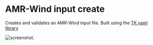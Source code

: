 # AMR-Wind input create

Creates and validates an AMR-Wind input file.  Built using the [TK
yaml library](https://github.com/lawrenceccheung/tkyamlgui)

![screenshot](AMRWind-input).
